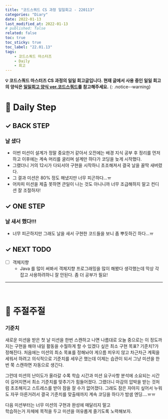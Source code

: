 ```yaml
---
title: "코드스쿼드 CS 과정 일일회고 - 220113"
categories: "Diary"
date: 2022-01-13
last_modified_at: 2022-01-13
# published: false
related: false
toc: true
toc_sticky: true
toc_label: "22.01.13"
tags:
    - 코드스쿼드 마스터즈
    - Daily
    - 회고
---
```

__💡 코드스쿼드 마스터즈 CS 과정의 일일 회고글입니다. 현재 글에서 사용 중인 일일 회고의 양식은 [<U>일일회고 양식 ver.코드스쿼드</U>](https://hemudi.github.io/diary/daily-retrospective-form/)를 참고해주세요.__
{: .notice--warning}

# __💭 Daily Step__
## __✓ BACK STEP__
### __날 샜다__
- 이번 미션이 설계가 정말 중요한거 같아서 오전에는 배경 지식 공부 후 정리를 먼저 하고 이후에는 계속 머리를 굴리며 설계만 하다가 코딩을 늦게 시작했다.
- 그랬더니 거의 12시가 다되서야 구현을 시작하니 초조해져서 결국 날을 꼴딱 새버렸다.
- 그 결과 미션은 80% 정도 해냈지만 너무 피곤하다...ㅠ
- 어차피 미션을 제출 못하면 큰일이 나는 것도 아니니까 너무 조급해하지 말고 컨디션 잘 조절하자!

## __✓ ONE STEP__
### __날 새서 했다!!!__
- 너무 피곤하지만 그래도 날을 새서 구현한 코드들을 보니 좀 뿌듯하긴 하다...ㅠ

## __✓ NEXT TODO__
- [ ] 객체지향
  - Java 를 많이 써봐서 객체지향 프로그래밍을 많이 해봤다 생각했는데 막상 각잡고 사용하려하니 잘 안된다. 좀 더 공부가 필요!

---
<br>

# __💬 주절주절__
### __기준치__
  새로운 미션을 받은 첫 날 미션을 한번 스캔하고 나면 나름대로 오늘 중으로는 이 정도까지는 구현을 해야 내일 활동을 수월하게 할 수 있겠다 싶은 최소 구현 목표? 기준치?가 정해진다. 처음에는 미션의 최소 목표를 정해놔야 게으름 피우지 않고 차근차근 계획을 세워서 하려고 의식적으로 기준치를 세우곤 했는데 이제는 습관이 되서 그냥 미션을 한번 쭉 스캔하면 자동으로 생긴다.  

  그런데 미션의 난이도가 올라갈 수록 학습 시간과 미션 요구사항 분석에 소요되는 시간이 길어지면서 최소 기준치를 맞추기가 힘들어졌다. 그랬더니 마감의 압박을 받는 것처럼 초조해지고 스트레스를 받아 잠을 잘 수가 없어졌다. 그래도 잠은 자야지 싶어서 누워도 자꾸 아른거려서 결국 기준치를 맞출때까지 계속 코딩을 하다가 밤샘 엔딩....ㅠㅠ  

  다음 미션부터는 너무 미션의 구현과 완성에 매달리지 말고  
  학습하는거 자체에 목적을 두고 미션을 여유롭게 즐기도록 노력해보자.  